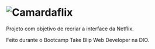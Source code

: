<h1>
  <img src="https://raw.githubusercontent.com/srcamarda/netflix_interface/master/img/logo.png" alt="Camardaflix" />
</h1>

Projeto com objetivo de recriar a interface da Netflix.

Feito durante o Bootcamp Take Blip Web Developer na DIO.
